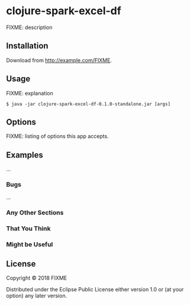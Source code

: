 # clojure-spark-excel-df

FIXME: description

## Installation

Download from http://example.com/FIXME.

## Usage

FIXME: explanation

    $ java -jar clojure-spark-excel-df-0.1.0-standalone.jar [args]

## Options

FIXME: listing of options this app accepts.

## Examples

...

### Bugs

...

### Any Other Sections
### That You Think
### Might be Useful

## License

Copyright © 2018 FIXME

Distributed under the Eclipse Public License either version 1.0 or (at
your option) any later version.
